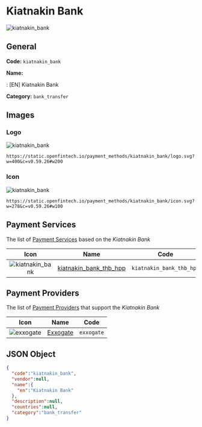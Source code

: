 
# Kiatnakin Bank 
![kiatnakin_bank](https://static.openfintech.io/payment_methods/kiatnakin_bank/logo.svg?w=400&c=v0.59.26#w200)  

## General 
**Code:** `kiatnakin_bank` 
 
**Name:** 
 
:	[EN] Kiatnakin Bank 
 
**Category:** `bank_transfer` 
 

## Images 

### Logo 
![kiatnakin_bank](https://static.openfintech.io/payment_methods/kiatnakin_bank/logo.svg?w=400&c=v0.59.26#w200)  

```
https://static.openfintech.io/payment_methods/kiatnakin_bank/logo.svg?w=400&c=v0.59.26#w200
```  

### Icon 
![kiatnakin_bank](https://static.openfintech.io/payment_methods/kiatnakin_bank/icon.svg?w=278&c=v0.59.26#w100)  

```
https://static.openfintech.io/payment_methods/kiatnakin_bank/icon.svg?w=278&c=v0.59.26#w100
```  

## Payment Services 
 
The list of [Payment Services](/payment-services/) based on the _Kiatnakin Bank_ 

|Icon|Name|Code| 
|:---:|:---:|:---:| 
|![kiatnakin_bank](https://static.openfintech.io/payment_methods/kiatnakin_bank/icon.svg?w=278&c=v0.59.26#w100) |[kiatnakin_bank_thb_hpp](/payment-services/kiatnakin_bank_thb_hpp/)|`kiatnakin_bank_thb_hpp`| 
 

## Payment Providers 
 
The list of [Payment Providers](/payment-providers/) that support the _Kiatnakin Bank_ 

|Icon|Name|Code| 
|:---:|:---:|:---:| 
|![exxogate](https://static.openfintech.io/payment_providers/exxogate/icon.svg?w=278&c=v0.59.26#w100) |[Exxogate](/payment-providers/exxogate/)|`exxogate`| 
 

## JSON Object 

```json
{
  "code":"kiatnakin_bank",
  "vendor":null,
  "name":{
    "en":"Kiatnakin Bank"
  },
  "description":null,
  "countries":null,
  "category":"bank_transfer"
}
```  
